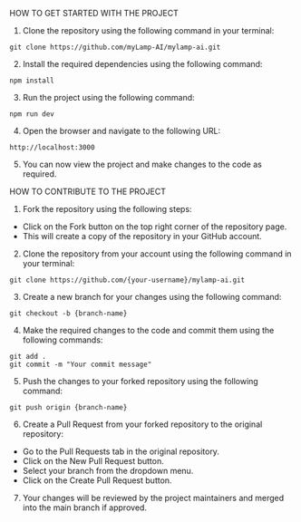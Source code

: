 HOW TO GET STARTED WITH THE PROJECT

1. Clone the repository using the following command in your terminal:
```
git clone https://github.com/myLamp-AI/mylamp-ai.git
```
2. Install the required dependencies using the following command:
```
npm install 
```
3. Run the project using the following command:
```
npm run dev
```

4. Open the browser and navigate to the following URL:
``` 
http://localhost:3000 
```

5. You can now view the project and make changes to the code as required.

HOW TO CONTRIBUTE TO THE PROJECT

1. Fork the repository using the following steps:
- Click on the Fork button on the top right corner of the repository page.
- This will create a copy of the repository in your GitHub account.

2. Clone the repository from your account using the following command in your terminal:
```
git clone https://github.com/{your-username}/mylamp-ai.git
```

3. Create a new branch for your changes using the following command:
```
git checkout -b {branch-name}
```

4. Make the required changes to the code and commit them using the following commands:
```
git add .
git commit -m "Your commit message"
```

5. Push the changes to your forked repository using the following command:
```
git push origin {branch-name}
```

6. Create a Pull Request from your forked repository to the original repository:
- Go to the Pull Requests tab in the original repository.
- Click on the New Pull Request button.
- Select your branch from the dropdown menu.
- Click on the Create Pull Request button.

7. Your changes will be reviewed by the project maintainers and merged into the main branch if approved.
